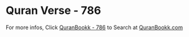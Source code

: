 # Quran Verse - 786 

For more infos, Click [QuranBookk - 786](https://www.quranbookk.com/quran/search?q=786) to Search at [QuranBookk.com](http://quranbookk.com/)